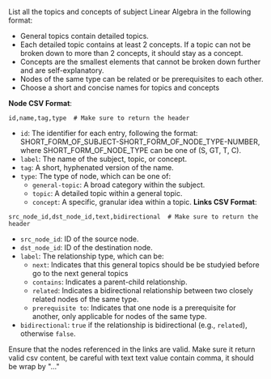 List all the topics and concepts of subject Linear Algebra in the following format:
- General topics contain detailed topics.
- Each detailed topic contains at least 2 concepts. If a topic can not be broken down to more than 2 concepts, it should stay as a concept.
- Concepts are the smallest elements that cannot be broken down further and are self-explanatory.
- Nodes of the same type can be related or be prerequisites to each other.
- Choose a short and concise names for topics and concepts

**Node CSV Format**:

```
id,name,tag,type  # Make sure to return the header
```

- `id`: The identifier for each entry, following the format: SHORT_FORM_OF_SUBJECT-SHORT_FORM_OF_NODE_TYPE-NUMBER, where SHORT_FORM_OF_NODE_TYPE can be one of (S, GT, T, C).
- `label`: The name of the subject, topic, or concept.
- `tag`: A short, hyphenated version of the name.
- `type`: The type of node, which can be one of:
  - `general-topic`: A broad category within the subject.
  - `topic`: A detailed topic within a general topic.
  - `concept`: A specific, granular idea within a topic.
**Links CSV Format**:
```
src_node_id,dst_node_id,text,bidirectional  # Make sure to return the header
```

- `src_node_id`: ID of the source node.
- `dst_node_id`: ID of the destination node.
- `label`: The relationship type, which can be:
  - `next`: Indicates that this general topics should be be studyied before go to the next general topics
  - `contains`: Indicates a parent-child relationship. 
  - `related`: Indicates a bidirectional relationship between two closely related nodes of the same type.
  - `prerequisite to`: Indicates that one node is a prerequisite for another, only applicable for nodes of the same type.
- `bidirectional`: `true` if the relationship is bidirectional (e.g., `related`), otherwise `false`.

Ensure that the nodes referenced in the links are valid.
Make sure it return valid csv content, be careful with text text value contain comma, it should be wrap by "..."